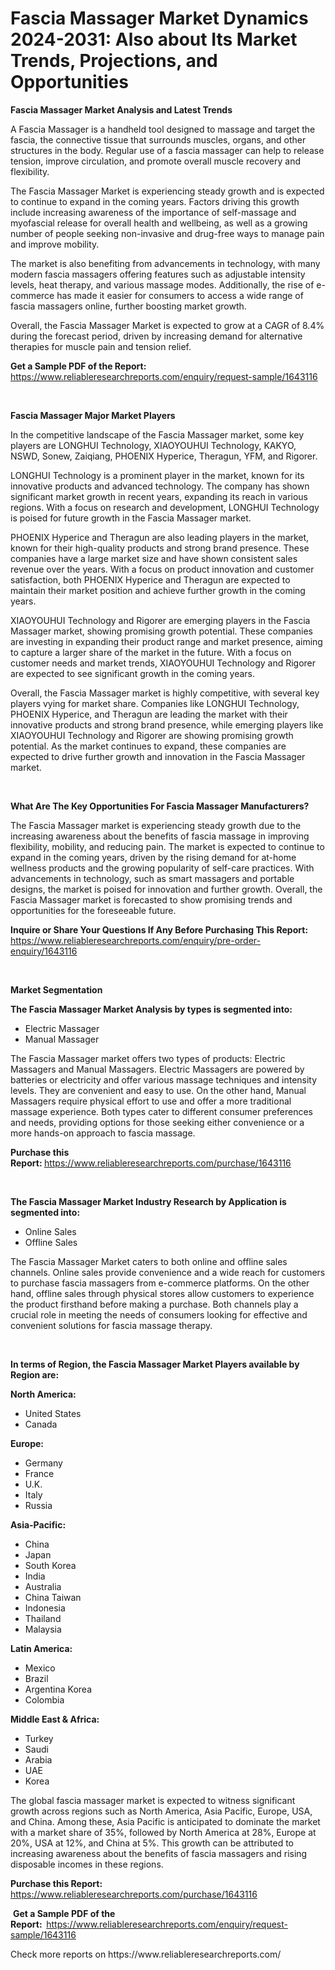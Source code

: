 <p><h1>Fascia Massager Market Dynamics 2024-2031: Also about Its Market Trends, Projections, and Opportunities</h1></p><p><strong>Fascia Massager Market Analysis and Latest Trends</strong></p>
<p><p>A Fascia Massager is a handheld tool designed to massage and target the fascia, the connective tissue that surrounds muscles, organs, and other structures in the body. Regular use of a fascia massager can help to release tension, improve circulation, and promote overall muscle recovery and flexibility.</p><p>The Fascia Massager Market is experiencing steady growth and is expected to continue to expand in the coming years. Factors driving this growth include increasing awareness of the importance of self-massage and myofascial release for overall health and wellbeing, as well as a growing number of people seeking non-invasive and drug-free ways to manage pain and improve mobility.</p><p>The market is also benefiting from advancements in technology, with many modern fascia massagers offering features such as adjustable intensity levels, heat therapy, and various massage modes. Additionally, the rise of e-commerce has made it easier for consumers to access a wide range of fascia massagers online, further boosting market growth.</p><p>Overall, the Fascia Massager Market is expected to grow at a CAGR of 8.4% during the forecast period, driven by increasing demand for alternative therapies for muscle pain and tension relief.</p></p>
<p><strong>Get a Sample PDF of the Report:&nbsp;</strong> <a href="https://www.reliableresearchreports.com/enquiry/request-sample/1643116">https://www.reliableresearchreports.com/enquiry/request-sample/1643116</a></p>
<p>&nbsp;</p>
<p><strong>Fascia Massager Major Market Players</strong></p>
<p><p>In the competitive landscape of the Fascia Massager market, some key players are LONGHUI Technology, XIAOYOUHUI Technology, KAKYO, NSWD, Sonew, Zaiqiang, PHOENIX Hyperice, Theragun, YFM, and Rigorer. </p><p>LONGHUI Technology is a prominent player in the market, known for its innovative products and advanced technology. The company has shown significant market growth in recent years, expanding its reach in various regions. With a focus on research and development, LONGHUI Technology is poised for future growth in the Fascia Massager market.</p><p>PHOENIX Hyperice and Theragun are also leading players in the market, known for their high-quality products and strong brand presence. These companies have a large market size and have shown consistent sales revenue over the years. With a focus on product innovation and customer satisfaction, both PHOENIX Hyperice and Theragun are expected to maintain their market position and achieve further growth in the coming years.</p><p>XIAOYOUHUI Technology and Rigorer are emerging players in the Fascia Massager market, showing promising growth potential. These companies are investing in expanding their product range and market presence, aiming to capture a larger share of the market in the future. With a focus on customer needs and market trends, XIAOYOUHUI Technology and Rigorer are expected to see significant growth in the coming years.</p><p>Overall, the Fascia Massager market is highly competitive, with several key players vying for market share. Companies like LONGHUI Technology, PHOENIX Hyperice, and Theragun are leading the market with their innovative products and strong brand presence, while emerging players like XIAOYOUHUI Technology and Rigorer are showing promising growth potential. As the market continues to expand, these companies are expected to drive further growth and innovation in the Fascia Massager market.</p></p>
<p>&nbsp;</p>
<p><strong>What Are The Key Opportunities For Fascia Massager Manufacturers?</strong></p>
<p><p>The Fascia Massager market is experiencing steady growth due to the increasing awareness about the benefits of fascia massage in improving flexibility, mobility, and reducing pain. The market is expected to continue to expand in the coming years, driven by the rising demand for at-home wellness products and the growing popularity of self-care practices. With advancements in technology, such as smart massagers and portable designs, the market is poised for innovation and further growth. Overall, the Fascia Massager market is forecasted to show promising trends and opportunities for the foreseeable future.</p></p>
<p><strong>Inquire or Share Your Questions If Any Before Purchasing This Report:</strong> <a href="https://www.reliableresearchreports.com/enquiry/pre-order-enquiry/1643116">https://www.reliableresearchreports.com/enquiry/pre-order-enquiry/1643116</a></p>
<p>&nbsp;</p>
<p><strong>Market Segmentation</strong></p>
<p><strong>The Fascia Massager Market Analysis by types is segmented into:</strong></p>
<p><ul><li>Electric Massager</li><li>Manual Massager</li></ul></p>
<p><p>The Fascia Massager market offers two types of products: Electric Massagers and Manual Massagers. Electric Massagers are powered by batteries or electricity and offer various massage techniques and intensity levels. They are convenient and easy to use. On the other hand, Manual Massagers require physical effort to use and offer a more traditional massage experience. Both types cater to different consumer preferences and needs, providing options for those seeking either convenience or a more hands-on approach to fascia massage.</p></p>
<p><strong>Purchase this Report:&nbsp;</strong><a href="https://www.reliableresearchreports.com/purchase/1643116">https://www.reliableresearchreports.com/purchase/1643116</a></p>
<p>&nbsp;</p>
<p><strong>The Fascia Massager Market Industry Research by Application is segmented into:</strong></p>
<p><ul><li>Online Sales</li><li>Offline Sales</li></ul></p>
<p><p>The Fascia Massager Market caters to both online and offline sales channels. Online sales provide convenience and a wide reach for customers to purchase fascia massagers from e-commerce platforms. On the other hand, offline sales through physical stores allow customers to experience the product firsthand before making a purchase. Both channels play a crucial role in meeting the needs of consumers looking for effective and convenient solutions for fascia massage therapy.</p></p>
<p>&nbsp;</p>
<p><strong>In terms of Region, the Fascia Massager Market Players available by Region are:</strong></p>
<p>
    <p> <strong> North America: </strong>
        <ul>
            <li>United States</li>
            <li>Canada</li>
        </ul>
        </p> 
    <p> <strong> Europe: </strong>
        <ul>
            <li>Germany</li>
            <li>France</li>
            <li>U.K.</li>
            <li>Italy</li>
            <li>Russia</li>
        </ul>
        </p> 
    <p> <strong> Asia-Pacific: </strong>
        <ul>
            <li>China</li>
            <li>Japan</li>
            <li>South Korea</li>
            <li>India</li>
            <li>Australia</li>
            <li>China Taiwan</li>
            <li>Indonesia</li>
            <li>Thailand</li>
            <li>Malaysia</li>
        </ul>
        </p> 
    <p> <strong> Latin America: </strong>
        <ul>
            <li>Mexico</li>
            <li>Brazil</li>
            <li>Argentina Korea</li>
            <li>Colombia</li>
        </ul>
        </p> 
    <p> <strong> Middle East & Africa: </strong>
        <ul>
            <li>Turkey</li>
            <li>Saudi</li>
            <li>Arabia</li>
            <li>UAE</li>
            <li>Korea</li>
        </ul>
    </p>
    </p>
<p><p>The global fascia massager market is expected to witness significant growth across regions such as North America, Asia Pacific, Europe, USA, and China. Among these, Asia Pacific is anticipated to dominate the market with a market share of 35%, followed by North America at 28%, Europe at 20%, USA at 12%, and China at 5%. This growth can be attributed to increasing awareness about the benefits of fascia massagers and rising disposable incomes in these regions.</p></p>
<p><strong>Purchase this Report: </strong><a href="https://www.reliableresearchreports.com/purchase/1643116">https://www.reliableresearchreports.com/purchase/1643116</a></p>
<p>&nbsp;<strong>Get a Sample PDF of the Report:&nbsp;&nbsp;</strong><a href="https://www.reliableresearchreports.com/enquiry/request-sample/1643116">https://www.reliableresearchreports.com/enquiry/request-sample/1643116</a></p>
<p><strong></strong></p>
<p>Check more reports on https://www.reliableresearchreports.com/</p>